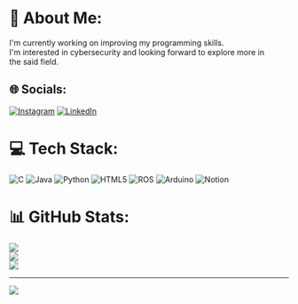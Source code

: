 # 💫 About Me:
I'm currently working on improving my programming skills. <br>I'm interested in cybersecurity and looking forward to explore more in<br>the said field.


## 🌐 Socials:
[![Instagram](https://img.shields.io/badge/Instagram-%23E4405F.svg?logo=Instagram&logoColor=white)](https://instagram.com/shreyasadhasivam) [![LinkedIn](https://img.shields.io/badge/LinkedIn-%230077B5.svg?logo=linkedin&logoColor=white)](https://linkedin.com/in/shreya-sadhasivam) 

# 💻 Tech Stack:
![C](https://img.shields.io/badge/c-%2300599C.svg?style=plastic&logo=c&logoColor=white) ![Java](https://img.shields.io/badge/java-%23ED8B00.svg?style=plastic&logo=java&logoColor=white) ![Python](https://img.shields.io/badge/python-3670A0?style=plastic&logo=python&logoColor=ffdd54) ![HTML5](https://img.shields.io/badge/html5-%23E34F26.svg?style=plastic&logo=html5&logoColor=white) ![ROS](https://img.shields.io/badge/ros-%230A0FF9.svg?style=plastic&logo=ros&logoColor=white) ![Arduino](https://img.shields.io/badge/-Arduino-00979D?style=plastic&logo=Arduino&logoColor=white) ![Notion](https://img.shields.io/badge/Notion-%23000000.svg?style=plastic&logo=notion&logoColor=white)
# 📊 GitHub Stats:
![](https://github-readme-stats.vercel.app/api?username=shreyasadhasivam&theme=dark&hide_border=false&include_all_commits=true&count_private=true)<br/>
![](https://github-readme-streak-stats.herokuapp.com/?user=shreyasadhasivam&theme=dark&hide_border=false)<br/>
![](https://github-readme-stats.vercel.app/api/top-langs/?username=shreyasadhasivam&theme=dark&hide_border=false&include_all_commits=true&count_private=true&layout=compact)

---
[![](https://visitcount.itsvg.in/api?id=shreyasadhasivam&icon=2&color=1)](https://visitcount.itsvg.in)


              
